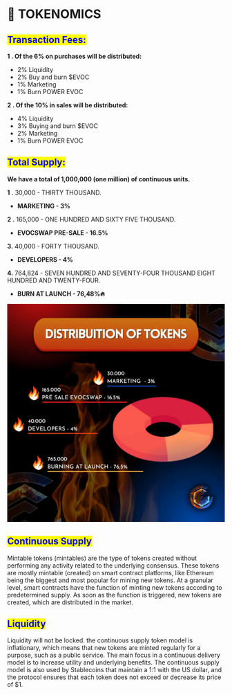 # 🎯 TOKENOMICS

## <mark style="color:blue;">Transaction Fees:</mark>

**1 .  Of the 6% on purchases will be distributed:**

* 2% Liquidity
* 2% Buy and burn $EVOC
* 1%  Marketing
* 1%  Burn POWER EVOC

**2 .  Of the 10% in sales will be distributed:**&#x20;

* 4% Liquidity
* 3% Buying and burn $EVOC
* 2% Marketing
* 1% Burn POWER EVOC

## <mark style="color:blue;">**Total Supply:**</mark>

**We have a total of 1,000,000 (one million) of continuous units.**

**1 .**  30,000 - THIRTY THOUSAND.

* **MARKETING  - 3%**                                             &#x20;

**2 .** 165,000 - ONE HUNDRED AND SIXTY FIVE THOUSAND.

* **EVOCSWAP PRE-SALE - 16.5%**

**3.**  40,000 - FORTY THOUSAND.

* **DEVELOPERS - 4%**&#x20;

**4.**  764,824 - SEVEN HUNDRED AND SEVENTY-FOUR THOUSAND EIGHT HUNDRED AND TWENTY-FOUR.

* **BURN AT LAUNCH - 76,48%🔥**   &#x20;

![](<.gitbook/assets/photo1647910884 (1).jpeg>)

## <mark style="color:blue;">Continuous Supply</mark>

Mintable tokens (mintables) are the type of tokens created without performing any activity related to the underlying consensus. These tokens are mostly mintable (created) on smart contract platforms, like Ethereum being the biggest and most popular for mining new tokens. At a granular level, smart contracts have the function of minting new tokens according to predetermined supply. As soon as the function is triggered, new tokens are created, which are distributed in the market.

## <mark style="color:blue;">Liquidity</mark>

Liquidity will not be locked. the continuous supply token model is inflationary, which means that new tokens are minted regularly for a purpose, such as a public service. The main focus in a continuous delivery model is to increase utility and underlying benefits. The continuous supply model is also used by Stablecoins that maintain a 1:1 with the US dollar, and the protocol ensures that each token does not exceed or decrease its price of $1.
